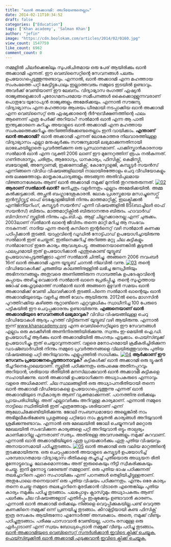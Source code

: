 ```yaml
---
title: "ഖാന്‍ അക്കാദമി: അറിയേണ്ടതെല്ലാം"
date: 2014-02-11T10:34:52
draft: false
categories: ["Education"]
tags: ['Khan academy', 'Salman Khan']
author: "jefin"
image: "https://cdn.boolokam.com/articles/2014/02/0160.jpg"
view_count: 1547759
like_count: 6962
comment_count: 0
---
```


നമ്മളില്‍ ചിലര്‍ക്കെങ്കിലും സുപരിചിതമായ ഒരു പേര് ആയിരിക്കും ഖാന്‍ അക്കാദമി എന്നത്. ഈ വെബ്‌സൈറ്റിന്റെ സേവനങ്ങള്‍ പലരും ഉപയോഗപ്പെടുത്തുന്നുണ്ടാവും. എന്നാല്‍, ഖാന്‍ അക്കാദമി എന്ന മഹത്തായ സംരംഭത്തെ പറ്റി കേട്ടിട്ടുപോലും ഇല്ലാത്തവരും നമ്മുടെ ഇടയില്‍ ഉണ്ടാവും. അവര്‍ക്ക് വേണ്ടിയാണ് ഈ ലേഖനം. വിദ്യാഭ്യാസ രംഗത്ത് ഏഷ്യന്‍ രാജ്യങ്ങളെക്കാള്‍ പുരോഗമനപരമായ സമീപനങ്ങള്‍ കൈക്കൊള്ളുന്നവരാണ് പൊതുവേ യുറോപ്യന്‍ രാജ്യങ്ങളും അമേരിക്കയും. എന്നാല്‍ സൗജന്യ വിദ്യാഭ്യാസം എന്ന മഹത്തായ ആശയം ധീരമായി നടപ്പാക്കിയ ഖാന്‍ അക്കാദമി എന്ന വെബ്‌സൈറ്റ് ഒരു ഏഷ്യക്കാരന്റെ ദീര്‍ഘവീക്ഷണത്തിന്റെ ഫലം ആണെന്ന് എത്ര പേര്‍ക്ക് അറിയാം? സല്‍മാന്‍ ഖാന്‍ എന്ന ആ പാതി ഇന്ത്യക്കാരനെ കുറിച്ചും അയാളുടെ ഖാന്‍ അക്കാദമി എന്ന മഹത്തായ സംരംഭത്തെക്കുറിച്ചും അറിഞ്ഞിരിക്കേണ്ടതെല്ലാം ഇനി വായിക്കാം.  **എന്താണ് ഖാന്‍ അക്കാദമി?** ഖാന്‍ അക്കാദമി എന്നത് ലോകോത്തര നിലവാരത്തിലുള്ള വിദ്യാഭ്യാസം എല്ലാ മനുഷ്യര്‍ക്കും സൗജന്യമായി ലഭ്യമാക്കുന്നതിനായി ലാഭേഛയില്ലാതെ പ്രവര്‍ത്തിക്കുന്ന ഒരു പ്രസ്ഥാനമാണ്. പാക്കിസ്താന്‍കാരനായ സല്‍മാന്‍ ഖാന്‍ എന്ന വ്യക്തി 2006 ലാണ് ഈ മുന്നേറ്റത്തിന് രൂപം നല്‍കുന്നത്. ഗണിതശാസ്ത്രം, ചരിത്രം, ആരോഗ്യം, ധനകാര്യം, ഫിസിക്സ്, കെമിസ്ട്രി, ബയോളജി, അസ്ട്രോണമി, ഇക്കണോമിക്സ്‌, കോസ്മോളജി, കമ്പ്യൂട്ടര്‍ സയന്‍സ് എന്നിങ്ങനെ വിവിധ വിഷയങ്ങളിലായി നാലായിരത്തോളം ചെറു വീഡിയോകളും ഒരു ലക്ഷത്തോളം മാതൃകാചോദ്യങ്ങളും അടങ്ങുന്ന അതിവിപുലമായ വിജ്ഞാനശേഖരം ആണ് ഖാന്‍ അക്കാദമി നമുക്ക് മുന്നില്‍ തുറന്നുതരുന്നത്. [![02](http://s5.postimg.org/7hjkd7tvr/image.jpg)](http://postimage.org/) **ആരാണ് സല്‍മാന്‍ ഖാന്‍?** ജനിച്ചതും വളര്‍ന്നതും എല്ലാം അമേരിക്കയില്‍. അമ്മ കല്‍ക്കട്ടക്കാരി. അച്ഛന്‍ ബംഗ്ലാദേശുകാരന്‍. ലോക പ്രശസ്തമായ മസാച്ചുസെറ്റ്സ് ഇന്‍സ്റ്റിറ്റ്യൂട്ട് ഓഫ് ടെക്നോളജിയില്‍ നിന്നും മാത്തമാറ്റിക്സ്, ഇലക്ട്രിക്കല്‍ എന്ജിനീയറിംഗ്, കമ്പ്യൂട്ടര്‍ സയന്‍സ് എന്നീ വിഷയങ്ങളില്‍ BS(ബാച്ചിലര്‍ ഓഫ് സയന്‍സ്) ബിരുദം. മാത്തമാറ്റിക്സില്‍ ബിരുദാനന്തര ബിരുദം. ഹാവാര്‍ഡ്‌ ബിസിനസ് സ്കൂളില്‍ നിന്നും എം.ബി.എ. ആള് ചില്ലറക്കാരനല്ല എന്ന് ചുരുക്കം. 2003ലാണ് സല്‍മാന്‍ ഖാന്റെ ജീവിതം തന്നെ മാറ്റി മറിച്ച ആ സംഭവം നടകുന്നത്. നാദിയ എന്ന തന്റെ കസിനെ ഇന്റര്‍നെറ്റ് വഴി സല്‍മാന്‍ കണക്കു പഠിപ്പിക്കാന്‍ തുടങ്ങി. യാഹൂവിന്റെ ഡൂഡില്‍ നോട്ട്പാഡ് ഉപയോഗിച്ചായിരുന്നു സല്‍മാന്‍ ഇത് ചെയ്തത്. ഇതിനെക്കുറിച്ച്‌ അറിഞ്ഞ മറ്റു ചില കുട്ടികളും സല്‍മാനോട്‌ ഇതേ കാര്യം ആവശ്യപെട്ടു. അങ്ങനെയാണെങ്കില്‍ കൂടുതല്‍ ഫലപ്രദമായി ഇത് ഉപയോഗിക്കാന്‍ എന്തുകൊണ്ട് യൂട്യൂബ് ഉപയോഗപ്പെടുത്തിക്കൂടാ എന്ന് സല്‍മാന്‍ ചിന്തിച്ചു. അങ്ങനെ 2006 നവംബര്‍ 16ന് ഖാന്‍ അക്കാദമി എന്ന യൂട്യൂബ് ചാനല്‍ നിലവില്‍ വന്നു. [![03](http://s5.postimg.org/r9h4yrg1z/image.jpg)](http://postimage.org/) തന്റെ വീഡിയോകള്‍ക്ക് ചുരുങ്ങിയ കാലത്തിനുള്ളില്‍ ലഭിച്ച ജനപ്രീതിയും അഭിനന്ദനങ്ങളും അതുവരെ അണിഞ്ഞിരുന്ന സാമ്പത്തിക ഉപദേഷ്ടാവിന്റെ കുപ്പായം അഴിച്ചു വെക്കാന്‍ സല്‍മാന്‍ ഖാനെ പ്രേരിപ്പിച്ചു. തന്റെ സുഹൃത്തായ ജോഷ്‌ ജെഫ്നറുമൊത്ത് സല്‍മാന്‍ ഖാന്‍ അങ്ങനെ മുഴുവന്‍ സമയം ഖാന്‍ അക്കാദമിക്ക് വേണ്ടി ചിലവഴിക്കാന്‍ തുടങ്ങി.പിന്നെ സല്‍മാന്‍ ഖാന്റെയും ഖാന്‍ അക്കാദമിയുടെയും വളര്‍ച്ച അതി വേഗം ആയിരുന്നു. 2012ല്‍ ടൈം മാഗസിന്‍ പുറത്തിറക്കിയ കഴിഞ്ഞ നൂറ്റാണ്ടിനെ ഏറ്റവുമധികം സ്വാധീനിച്ച 100 പേരുടെ പട്ടികയില്‍ ഈ ചെറുപ്പക്കാരനും ഉണ്ടായിരുന്നു. **എങ്ങനെയാണ് ഖാന്‍ അക്കാദമിയുടെ സേവനങ്ങള്‍ ലഭ്യമാവുക?** വിവിധ വിഷയങ്ങിലുള്ള ചെറു വീഡിയോകള്‍ ആദ്യം പുറത്ത് വിട്ടിരുന്നത് യൂട്യൂബ് വഴി ആയിരുന്നു. എന്നാല്‍ ഇന്ന് www.khanacademy.org എന്ന വെബ്‌സൈറ്റിലൂടെ ഈ സേവനങ്ങള്‍ എല്ലാം ഒരു കുടക്കീഴില്‍ അണിനിരത്തിയിരിക്കുന്നു. സ്വന്തം ഇ-മെയില്‍ ഐ.ഡി. ഉപയോഗിച്ച് ആര്‍ക്കും ഖാന്‍ അക്കാദമിയില്‍ അംഗത്വം എടുക്കാം. ഫെയ്സ്ബുക്ക് ഉപയോഗിച്ചും ഇത് ചെയ്യാവുന്നതാണ്. വളരെ മനോഹരമായി ക്രമീകരിച്ചിരിക്കുന്ന ഡാഷ്ബോര്‍ഡില്‍ നിന്നും നമ്മുടെ പ്രവര്‍ത്തനങ്ങളെ വിലയിരുത്തുവാനും പുതിയ വിഷയങ്ങളെ പറ്റി അറിയുവാനും എളുപ്പത്തില്‍ സാധിക്കും. [![04](http://s5.postimg.org/ism81l0qv/image.jpg)](http://postimage.org/) **ആര്‍ക്കാണ് ഈ സേവനം പ്രയോജനപ്പെടുത്താനാവുക?** കുട്ടികള്‍ക്ക് ഖാന്‍ അക്കാദമി ഒരു ട്യൂഷന്‍ ടീച്ചറിനെപ്പോലെയാണ്. സ്കൂളില്‍ പഠിക്കുന്നതും ഒരുപക്ഷെ അതിനപ്പുറവും അറിയാന്‍, ശരിയായ രീതിയില്‍ മനസിലാക്കുവാന്‍ ഖാന്‍ അക്കാദമി കുട്ടികളെ സഹായിക്കുന്നു. ഖാന്‍ അക്കാദമി ഉപയോഗിക്കുന്ന അധ്യാപകരുടെ എന്നാവും വളരെ അധികമാണ്. ചില സ്ഥലങ്ങളില്‍ ഒരു അധ്യാപനരീതിയായി തന്നെ ഖാന്‍ അക്കാദമി വീഡിയോകളെ ഉപയോഗപ്പെടുത്തുന്നു എന്നത് ഖാന്‍ അക്കാദമിയുടെ സ്വീകാര്യത ആണ് വ്യക്തമാക്കുന്നത്. പഠനത്തിനു ഒരിക്കലും പ്രായപരിധിയില്ല. അത് എല്ലാവര്‍ക്കും അറിവുള്ള കാര്യമാണ്. എന്നാല്‍ നമ്മുടെ നാട്ടിലെ സ്ഥിതിയില്‍ ഇത് എത്രത്തോളം ശരിയാണ് എന്ന് ആലോചിക്കേണ്ടിയിരിക്കുന്നു. ജോലി സംബന്ധമായോ അല്ലെങ്കില്‍ നാം അഭിമുഖീകരിക്കേണ്ട പ്രശ്നങ്ങളെ പറ്റിയോ നാം കൂടുതല്‍ കാര്യങ്ങള്‍ അറിയുവാന്‍ ശ്രമിക്കുന്നുണ്ടാവം. എന്നാല്‍ ഒരു മേഖലയില്‍ ജോലി ചെയ്യുന്നവര്‍ മറ്റൊരു മേഖലയില്‍ സംഭവിക്കുന്ന കാര്യങ്ങളെ പറ്റി അറിയുവാന്‍ ഒട്ടും താല്പര്യം കാണിക്കാറില്ല എന്നതാണ് സത്യം. അതിനുള്ള അവസരങ്ങളും നമുക്ക് കുറവാണ്. എന്നാല്‍ ഖാന്‍ അക്കാദമിയിലൂടെ ഏതു പ്രായക്കാര്‍ക്കും ഏതു പുതിയ വിഷയവും അനായാസമായി പഠിച്ചുതുടങ്ങാം. [![05](http://s5.postimg.org/hnnkigow7/image.jpg)](http://postimage.org/) ഖാന്‍ അക്കാദമി ഒരു വലിയ മാറ്റത്തിന്റെ തുടക്കമായിരുന്നു. ഒരു ചെറുപ്പക്കാരന്‍ അയാളുടെ കമ്പ്യൂട്ടര്‍ ഉപയോഗിച്ച് പരമ്പരാഗതമായ വിദ്യാഭ്യാസ രീതികളെ തച്ചുടച്ച് പുതിയൊരു അധ്യയന രീതി മുന്നോട്ടുവെച്ചു. ലോകമൊന്നടങ്കം അത് ഇരുകൈയും നീട്ടി സ്വീകരിക്കുകയും ചെയ്തു. ഇനി മുന്നോട്ടു വരേണ്ടത് നമ്മളാണ്. ഒരു പുതിയ ഭാഷ പഠിക്കുന്നത് തലച്ചോറിനെ ഏറെ സഹായിക്കും എന്ന് പഠനങ്ങള്‍ തെളിയിച്ചിട്ടുള്ളതാണ്. അതുപോലെ തന്നെയാണ് ഒരു പുതിയ വിഷയം പഠിക്കുന്നതും. എന്നും ഒരേ കാര്യം തന്നെ ചെയ്തു നമ്മുടെ തലച്ചോറിനെ മുരടിക്കാന്‍ വിടാതെ എന്തെങ്കിലും പുതിയ കാര്യം നമുക്കും പഠിച്ചു തുടങ്ങാം. പലപ്പോഴും ക്ലാസ്റൂമും അധ്യാപകരും ആണ് പലര്‍ക്കും ചില വിഷയങ്ങളോട് എതിര്‍പ്പും ഇഷ്ടക്കേടും ഉണ്ടാവാന്‍ കാരണം. എന്നാല്‍ ഖാന്‍ അക്കാദമി ഒരിക്കലും നിങ്ങളെ വെറുപ്പിക്കുകയില്ല.പണ്ട് വെറുത്ത കണക്കിനെ നമ്മുക്ക് ഒന്ന് പ്രണയിച്ചു തുടങ്ങാം. കീറാമുട്ടിയായി കണ്ട ഫിസിക്സ് ഇത്ര രസകരം ആയിരുന്നോ എന്നോര്‍ത്ത് അമ്പരക്കാം. അതെ, നമുക്ക് വീണ്ടും പഠിച്ചുതുടങ്ങാം. പരീക്ഷ പാസാവാന്‍ വേണ്ടിയല്ല, പഠനം രസമുള്ള ഒരു ഏര്‍പ്പാടാണ് എന്ന് സ്വയം ബോധ്യപ്പെടാന്‍ നമ്മുക്ക് വീണ്ടും പഠിച്ചു തുടങ്ങാം. [ഖാന്‍ അക്കാദമിയുടെ വെബ്സൈറ്റ് സന്ദര്‍ശിക്കാന്‍ ഇവിടെ ക്ലിക്ക് ചെയ്യുക.](http://www.khanacademy.org) [ഫെയ്സ്ബൂക്കില്‍ ഖാന്‍ അക്കാദമി എടുക്കുവാന്‍ ഇവിടെ ക്ലിക്ക് ചെയ്യുക.](https://www.facebook.com/khanacademy)
